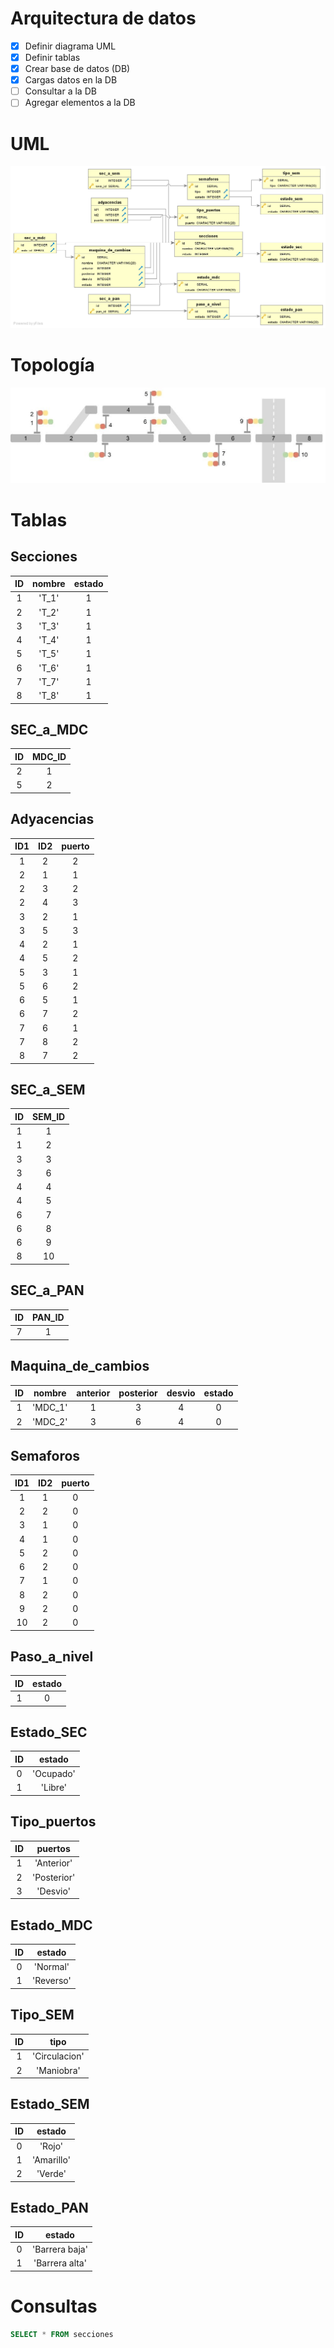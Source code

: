 # Arquitectura de datos

- [x] Definir diagrama UML
- [x] Definir tablas
- [x] Crear base de datos (DB)
- [x] Cargas datos en la DB
- [ ] Consultar a la DB
- [ ] Agregar elementos a la DB

# UML

![UML](uml.png)


# Topología


![bypass](bypass.jpg)

# Tablas

## Secciones

| ID | nombre | estado |
| :-: | :-: | :-: |
| 1 | 'T_1'  | 1 |
| 2 | 'T_2'  | 1 |
| 3 | 'T_3'  | 1 |
| 4 | 'T_4'  | 1 |
| 5 | 'T_5'  | 1 |
| 6 | 'T_6'  | 1 |
| 7 | 'T_7'  | 1 |
| 8 | 'T_8'  | 1 |

## SEC_a_MDC
 
| ID | MDC_ID |
| :-: | :-: |
| 2 | 1 |
| 5 | 2 |

## Adyacencias

| ID1 | ID2 | puerto |
| :-: | :-: | :-: |
| 1 | 2 | 2 |
| 2 | 1 | 1 |
| 2 | 3 | 2 |
| 2 | 4 | 3 |
| 3 | 2 | 1 |
| 3 | 5 | 3 |
| 4 | 2 | 1 |
| 4 | 5 | 2 |
| 5 | 3 | 1 |
| 5 | 6 | 2 |
| 6 | 5 | 1 |
| 6 | 7 | 2 |
| 7 | 6 | 1 |
| 7 | 8 | 2 |
| 8 | 7 | 2 |

## SEC_a_SEM

| ID | SEM_ID |
| :-: | :-: |
| 1 | 1 |
| 1 | 2 |
| 3 | 3 |
| 3 | 6 |
| 4 | 4 |
| 4 | 5 |
| 6 | 7 |
| 6 | 8 |
| 6 | 9 |
| 8 | 10 |

## SEC_a_PAN

| ID | PAN_ID |
| :-: | :-: |
| 7 | 1 |

## Maquina_de_cambios

| ID | nombre | anterior | posterior | desvio | estado |
| :-: | :-: | :-: | :-: | :-: | :-: |
| 1 | 'MDC_1'  | 1 | 3 | 4 | 0 |
| 2 | 'MDC_2'  | 3 | 6 | 4 | 0 |

## Semaforos

| ID1 | ID2 | puerto |
| :-: | :-: | :-: |
| 1 | 1 | 0 |
| 2 | 2 | 0 |
| 3 | 1 | 0 |
| 4 | 1 | 0 |
| 5 | 2 | 0 |
| 6 | 2 | 0 |
| 7 | 1 | 0 |
| 8 | 2 | 0 |
| 9 | 2 | 0 |
| 10 | 2 | 0 |

## Paso_a_nivel

| ID | estado |
| :-: | :-: |
| 1 | 0 |

## Estado_SEC

| ID | estado |
| :-: | :-: |
| 0 | 'Ocupado' |
| 1 | 'Libre' |

## Tipo_puertos

| ID | puertos |
| :-: | :-: |
| 1 | 'Anterior' |
| 2 | 'Posterior' |
| 3 | 'Desvio' |

## Estado_MDC

| ID | estado |
| :-: | :-: |
| 0 | 'Normal' |
| 1 | 'Reverso' |

## Tipo_SEM

| ID | tipo |
| :-: | :-: |
| 1 | 'Circulacion' |
| 2 | 'Maniobra' |

## Estado_SEM

| ID | estado |
| :-: | :-: |
| 0 | 'Rojo' |
| 1 | 'Amarillo' |
| 2 | 'Verde' |

## Estado_PAN

| ID | estado |
| :-: | :-: |
| 0 | 'Barrera baja' |
| 1 | 'Barrera alta' |

# Consultas

```SQL
SELECT * FROM secciones
```

